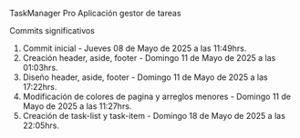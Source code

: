 TaskManager Pro
Aplicación gestor de tareas


Commits significativos

1. Commit inicial - Jueves 08 de Mayo de 2025 a las 11:49hrs.
2. Creación header, aside, footer - Domingo 11 de Mayo de 2025 a las 01:03hrs.
3. Diseño header, aside, footer - Domingo 11 de Mayo de 2025 a las 17:22hrs.
4. Modificación de colores de pagina y arreglos menores - Domingo 11 de Mayo de 2025 a las 11:27hrs.
5. Creación de task-list y task-item - Domingo 18 de Mayo de 2025 a las 22:05hrs.